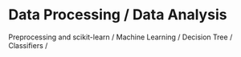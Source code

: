 # Data Processing / Data Analysis 
Preprocessing and scikit-learn /
Machine Learning /
Decision Tree /
Classifiers /
